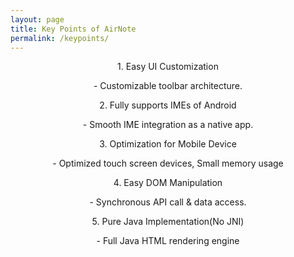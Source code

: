 ```yaml
---
layout: page
title: Key Points of AirNote
permalink: /keypoints/
---
```

<div style="text-align:center;">
<p>1. Easy UI Customization</p>
<p>- Customizable toolbar architecture.</p>
<p>2. Fully supports IMEs of Android</p>
<p>- Smooth IME integration as a native app.</p>
<p>3. Optimization for Mobile Device</p>
<p>- Optimized touch screen devices, Small memory usage</p>
<p>4. Easy DOM Manipulation</p>
<p>- Synchronous API call & data access.</p>
<p>5. Pure Java Implementation(No JNI)</p>
<p>- Full Java HTML rendering engine</p>
</div>
